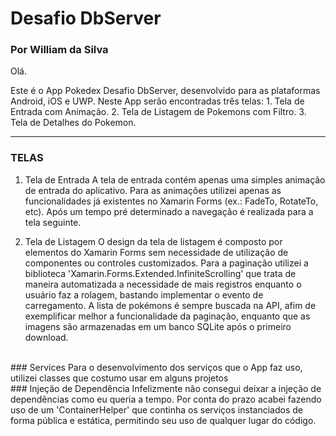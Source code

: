 # Desafio DbServer
### Por William da Silva


Olá.

Este é o App Pokedex Desafio DbServer, desenvolvido para as plataformas  Android, iOS e UWP.
Neste App serão encontradas três telas:
	1. Tela de Entrada com Animação.
	2. Tela de Listagem de Pokemons com Filtro.
	3. Tela de Detalhes do Pokemon.

-----------------------------------

### TELAS
1. Tela de Entrada
	A tela de entrada contém apenas uma simples animação de entrada do aplicativo.
	Para as animações utilizei apenas as funcionalidades já existentes no Xamarin Forms (ex.: FadeTo, RotateTo, etc). 
	Após um tempo pré determinado a navegação é realizada para a tela seguinte.

2. Tela de Listagem
	O design da tela de listagem é composto por elementos do Xamarin Forms sem necessidade de utilização de componentes ou controles customizados.
	Para a paginação utilizei a biblioteca 'Xamarin.Forms.Extended.InfiniteScrolling' que trata de maneira automatizada a necessidade de mais registros enquanto o usuário faz a rolagem, bastando implementar o evento de carregamento.
	A lista de pokémons é sempre buscada na API, afim de exemplificar melhor a funcionalidade da paginação, enquanto que as imagens são armazenadas em um banco SQLite após o primeiro download.
<br>
### Services
Para o desenvolvimento dos serviços que o App faz uso, utilizei classes que costumo usar em alguns projetos
<br>
### Injeção de Dependência
Infelizmente não consegui deixar a injeção de dependências como eu queria a tempo. Por conta do prazo acabei fazendo uso de um 'ContainerHelper' que continha os serviços instanciados de forma pública e estática, permitindo seu uso de qualquer lugar do código.
